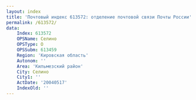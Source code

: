 ```yaml
---
layout: index
title: 'Почтовый индекс 613572: отделение почтовой связи Почты России'
permalink: /613572/
data:
    Index: 613572
    OPSName: Селино
    OPSType: О
    OPSSubm: 613459
    Region: 'Кировская область'
    Autonom: ''
    Area: 'Кильмезский район'
    City: Селино
    City1: ''
    ActDate: '20040517'
    IndexOld: ''
---
```

